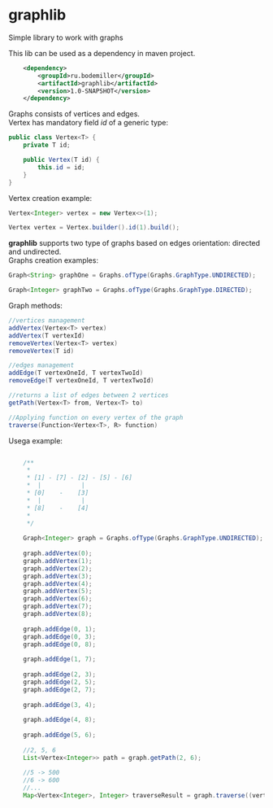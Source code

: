 # graphlib
Simple library to work with graphs

This lib can be used as a dependency in maven project.

```xml
    <dependency>
        <groupId>ru.bodemiller</groupId>
        <artifactId>graphlib</artifactId>
        <version>1.0-SNAPSHOT</version>
    </dependency>
```

Graphs consists of vertices and edges.\
Vertex has mandatory field _id_ of a generic type:
```java
public class Vertex<T> {
    private T id;

    public Vertex(T id) {
        this.id = id;
    }
}

```
Vertex creation example:
```java
Vertex<Integer> vertex = new Vertex<>(1);

Vertex vertex = Vertex.builder().id(1).build();
```


**graphlib** supports two type of graphs based on edges orientation: directed and undirected.\
Graphs creation examples:

 ```java
Graph<String> graphOne = Graphs.ofType(Graphs.GraphType.UNDIRECTED);

Graph<Integer> graphTwo = Graphs.ofType(Graphs.GraphType.DIRECTED);

 ```


Graph methods:

```java
//vertices management
addVertex(Vertex<T> vertex)
addVertex(T vertexId)
removeVertex(Vertex<T> vertex)
removeVertex(T id)

//edges management
addEdge(T vertexOneId, T vertexTwoId)
removeEdge(T vertexOneId, T vertexTwoId)

//returns a list of edges between 2 vertices
getPath(Vertex<T> from, Vertex<T> to)

//Applying function on every vertex of the graph
traverse(Function<Vertex<T>, R> function)

```

Usega example:

```java

    /**
     *
     * [1] - [7] - [2] - [5] - [6]
     *  |           |
     * [0]    -    [3]
     *  |           |
     * [8]    -    [4]
     *
     */
    
    Graph<Integer> graph = Graphs.ofType(Graphs.GraphType.UNDIRECTED);
    
    graph.addVertex(0);
    graph.addVertex(1);
    graph.addVertex(2);
    graph.addVertex(3);
    graph.addVertex(4);
    graph.addVertex(5);
    graph.addVertex(6);
    graph.addVertex(7);
    graph.addVertex(8);
    
    graph.addEdge(0, 1);
    graph.addEdge(0, 3);
    graph.addEdge(0, 8);
    
    graph.addEdge(1, 7);
    
    graph.addEdge(2, 3);
    graph.addEdge(2, 5);
    graph.addEdge(2, 7);
    
    graph.addEdge(3, 4);
    
    graph.addEdge(4, 8);
    
    graph.addEdge(5, 6);
    
    //2, 5, 6
    List<Vertex<Integer>> path = graph.getPath(2, 6);
    
    //5 -> 500
    //6 -> 600
    //...
    Map<Vertex<Integer>, Integer> traverseResult = graph.traverse((vertex) -> vertex.getId() * 100);
    

```
